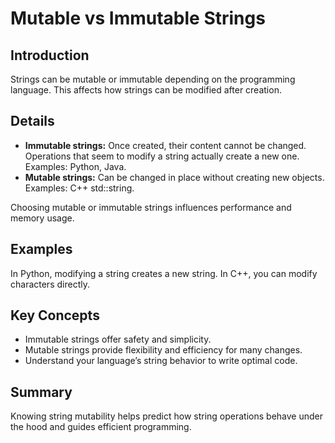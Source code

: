# Mutable vs Immutable Strings

## Introduction
Strings can be mutable or immutable depending on the programming language. This affects how strings can be modified after creation.

## Details
- **Immutable strings:** Once created, their content cannot be changed. Operations that seem to modify a string actually create a new one. Examples: Python, Java.
- **Mutable strings:** Can be changed in place without creating new objects. Examples: C++ std::string.

Choosing mutable or immutable strings influences performance and memory usage.

## Examples
In Python, modifying a string creates a new string. In C++, you can modify characters directly.

## Key Concepts
- Immutable strings offer safety and simplicity.  
- Mutable strings provide flexibility and efficiency for many changes.  
- Understand your language’s string behavior to write optimal code.

## Summary
Knowing string mutability helps predict how string operations behave under the hood and guides efficient programming.
